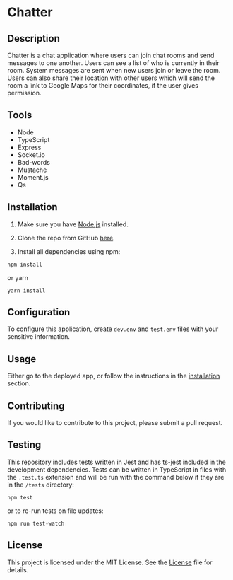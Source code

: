 # Chatter

## Description

Chatter is a chat application where users can join chat rooms and send messages to one another. Users can see a list of who is currently in their room. System messages are sent when new users join or leave the room. Users can also share their location with other users which will send the room a link to Google Maps for their coordinates, if the user gives permission.

## Tools

- Node
- TypeScript
- Express
- Socket.io
- Bad-words
- Mustache
- Moment.js
- Qs

## Installation

1. Make sure you have [Node.js](https://nodejs.org/en/) installed.

2. Clone the repo from GitHub [here](https://github.com/sossw1/Chatter).

3. Install all dependencies using npm:

```
npm install
```

or yarn

```
yarn install
```

## Configuration

To configure this application, create `dev.env` and `test.env` files with your sensitive information.

## Usage

Either go to the deployed app, or follow the instructions in the [installation](#installation) section.

## Contributing

If you would like to contribute to this project, please submit a pull request.

## Testing

This repository includes tests written in Jest and has ts-jest included in the development dependencies. Tests can be written in TypeScript in files with the `.test.ts` extension and will be run with the command below if they are in the `/tests` directory:

```
npm test
```

or to re-run tests on file updates:

```
npm run test-watch
```

## License

This project is licensed under the MIT License. See the [License](./LICENSE) file for details.

